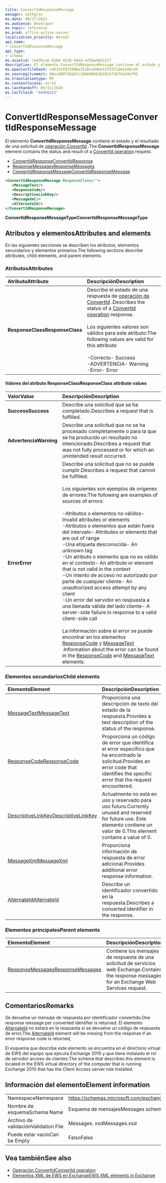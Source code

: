 ```yaml
---
title: ConvertIdResponseMessage
manager: sethgros
ms.date: 09/17/2015
ms.audience: Developer
ms.topic: reference
ms.prod: office-online-server
localization_priority: Normal
api_name:
- ConvertIdResponseMessage
api_type:
- schema
ms.assetid: 7a439cae-0268-4328-9ded-af56ad642227
description: El elemento ConvertIdResponseMessage contiene el estado y el resultado de una solicitud de operación ConvertId.
ms.openlocfilehash: cd0154f87390be3516ced4be53f5371d4a348c49
ms.sourcegitcommit: 88ec988f2bb67c1866d06b361615f3674a24e795
ms.translationtype: MT
ms.contentlocale: es-ES
ms.lasthandoff: 05/31/2020
ms.locfileid: "44456223"
---
```

# <a name="convertidresponsemessage"></a><span data-ttu-id="5db1e-103">ConvertIdResponseMessage</span><span class="sxs-lookup"><span data-stu-id="5db1e-103">ConvertIdResponseMessage</span></span>

<span data-ttu-id="5db1e-104">El elemento **ConvertIdResponseMessage** contiene el estado y el resultado de una solicitud de [operación ConvertId](convertid-operation.md) .</span><span class="sxs-lookup"><span data-stu-id="5db1e-104">The **ConvertIdResponseMessage** element contains the status and result of a [ConvertId operation](convertid-operation.md) request.</span></span> 
  
- [<span data-ttu-id="5db1e-105">ConvertIdResponse</span><span class="sxs-lookup"><span data-stu-id="5db1e-105">ConvertIdResponse</span></span>](convertidresponse.md) 
- [<span data-ttu-id="5db1e-106">ResponseMessages</span><span class="sxs-lookup"><span data-stu-id="5db1e-106">ResponseMessages</span></span>](responsemessages.md)
- [<span data-ttu-id="5db1e-107">ConvertIdResponseMessage</span><span class="sxs-lookup"><span data-stu-id="5db1e-107">ConvertIdResponseMessage</span></span>](convertidresponsemessage.md)
  
```xml
<ConvertIdResponseMessage ResponseClass="">
   <MessageText/>
   <ResponseCode/>
   <DescriptiveLinkKey/>
   <MessageXml/>
   <AlternateId/>
</ConvertIdResponseMessage>
```

 <span data-ttu-id="5db1e-108">**ConvertIdResponseMessageType**</span><span class="sxs-lookup"><span data-stu-id="5db1e-108">**ConvertIdResponseMessageType**</span></span>
## <a name="attributes-and-elements"></a><span data-ttu-id="5db1e-109">Atributos y elementos</span><span class="sxs-lookup"><span data-stu-id="5db1e-109">Attributes and elements</span></span>

<span data-ttu-id="5db1e-110">En las siguientes secciones se describen los atributos, elementos secundarios y elementos primarios.</span><span class="sxs-lookup"><span data-stu-id="5db1e-110">The following sections describe attributes, child elements, and parent elements.</span></span>
  
### <a name="attributes"></a><span data-ttu-id="5db1e-111">Atributos</span><span class="sxs-lookup"><span data-stu-id="5db1e-111">Attributes</span></span>

|<span data-ttu-id="5db1e-112">**Atributo**</span><span class="sxs-lookup"><span data-stu-id="5db1e-112">**Attribute**</span></span>|<span data-ttu-id="5db1e-113">**Descripción**</span><span class="sxs-lookup"><span data-stu-id="5db1e-113">**Description**</span></span>|
|:-----|:-----|
|<span data-ttu-id="5db1e-114">**ResponseClass**</span><span class="sxs-lookup"><span data-stu-id="5db1e-114">**ResponseClass**</span></span> <br/> | <span data-ttu-id="5db1e-115">Describe el estado de una respuesta de [operación de ConvertId](convertid-operation.md) .</span><span class="sxs-lookup"><span data-stu-id="5db1e-115">Describes the status of a [ConvertId operation](convertid-operation.md) response.</span></span><br/><br/><span data-ttu-id="5db1e-116">Los siguientes valores son válidos para este atributo:</span><span class="sxs-lookup"><span data-stu-id="5db1e-116">The following values are valid for this attribute:</span></span><br/><br/><span data-ttu-id="5db1e-117">-Correcto</span><span class="sxs-lookup"><span data-stu-id="5db1e-117">- Success</span></span>  <br/><span data-ttu-id="5db1e-118">-ADVERTENCIA</span><span class="sxs-lookup"><span data-stu-id="5db1e-118">-  Warning</span></span>  <br/><span data-ttu-id="5db1e-119">-Error</span><span class="sxs-lookup"><span data-stu-id="5db1e-119">-  Error</span></span>  <br/> |
   
#### <a name="responseclass-attribute-values"></a><span data-ttu-id="5db1e-120">Valores del atributo ResponseClass</span><span class="sxs-lookup"><span data-stu-id="5db1e-120">ResponseClass attribute values</span></span>

|<span data-ttu-id="5db1e-121">**Valor**</span><span class="sxs-lookup"><span data-stu-id="5db1e-121">**Value**</span></span>|<span data-ttu-id="5db1e-122">**Descripción**</span><span class="sxs-lookup"><span data-stu-id="5db1e-122">**Description**</span></span>|
|:-----|:-----|
|<span data-ttu-id="5db1e-123">**Success**</span><span class="sxs-lookup"><span data-stu-id="5db1e-123">**Success**</span></span> <br/> |<span data-ttu-id="5db1e-124">Describe una solicitud que se ha completado.</span><span class="sxs-lookup"><span data-stu-id="5db1e-124">Describes a request that is fulfilled.</span></span>  <br/> |
|<span data-ttu-id="5db1e-125">**Advertencia**</span><span class="sxs-lookup"><span data-stu-id="5db1e-125">**Warning**</span></span> <br/> | <span data-ttu-id="5db1e-126">Describe una solicitud que no se ha procesado completamente o para la que se ha producido un resultado no intencionado.</span><span class="sxs-lookup"><span data-stu-id="5db1e-126">Describes a request that was not fully processed or for which an unintended result occurred.</span></span>  <br/> |
|<span data-ttu-id="5db1e-127">**Error**</span><span class="sxs-lookup"><span data-stu-id="5db1e-127">**Error**</span></span> <br/> | <span data-ttu-id="5db1e-128">Describe una solicitud que no se puede cumplir.</span><span class="sxs-lookup"><span data-stu-id="5db1e-128">Describes a request that cannot be fulfilled.</span></span><br/><br/><span data-ttu-id="5db1e-129">Los siguientes son ejemplos de orígenes de errores:</span><span class="sxs-lookup"><span data-stu-id="5db1e-129">The following are examples of sources of errors:</span></span>  <br/><br/><span data-ttu-id="5db1e-130">-Atributos o elementos no válidos</span><span class="sxs-lookup"><span data-stu-id="5db1e-130">- Invalid attributes or elements</span></span>  <br/><span data-ttu-id="5db1e-131">-Atributos o elementos que están fuera del intervalo</span><span class="sxs-lookup"><span data-stu-id="5db1e-131">-  Attributes or elements that are out of range</span></span>  <br/><span data-ttu-id="5db1e-132">-Una etiqueta desconocida</span><span class="sxs-lookup"><span data-stu-id="5db1e-132">-  An unknown tag</span></span>  <br/><span data-ttu-id="5db1e-133">-Un atributo o elemento que no es válido en el contexto</span><span class="sxs-lookup"><span data-stu-id="5db1e-133">-  An attribute or element that is not valid in the context</span></span>  <br/><span data-ttu-id="5db1e-134">-Un intento de acceso no autorizado por parte de cualquier cliente</span><span class="sxs-lookup"><span data-stu-id="5db1e-134">- An unauthorized access attempt by any client</span></span>  <br/><span data-ttu-id="5db1e-135">-Un error del servidor en respuesta a una llamada válida del lado cliente</span><span class="sxs-lookup"><span data-stu-id="5db1e-135">-  A server-side failure in response to a valid client-side call</span></span><br/><br/><span data-ttu-id="5db1e-136">La información sobre el error se puede encontrar en los elementos [ResponseCode](responsecode.md) y [MessageText](messagetext.md) .</span><span class="sxs-lookup"><span data-stu-id="5db1e-136">Information about the error can be found in the [ResponseCode](responsecode.md) and [MessageText](messagetext.md) elements.</span></span>  <br/> |
   
### <a name="child-elements"></a><span data-ttu-id="5db1e-137">Elementos secundarios</span><span class="sxs-lookup"><span data-stu-id="5db1e-137">Child elements</span></span>

|<span data-ttu-id="5db1e-138">**Elemento**</span><span class="sxs-lookup"><span data-stu-id="5db1e-138">**Element**</span></span>|<span data-ttu-id="5db1e-139">**Descripción**</span><span class="sxs-lookup"><span data-stu-id="5db1e-139">**Description**</span></span>|
|:-----|:-----|
|[<span data-ttu-id="5db1e-140">MessageText</span><span class="sxs-lookup"><span data-stu-id="5db1e-140">MessageText</span></span>](messagetext.md) <br/> |<span data-ttu-id="5db1e-141">Proporciona una descripción de texto del estado de la respuesta.</span><span class="sxs-lookup"><span data-stu-id="5db1e-141">Provides a text description of the status of the response.</span></span>  <br/> |
|[<span data-ttu-id="5db1e-142">ResponseCode</span><span class="sxs-lookup"><span data-stu-id="5db1e-142">ResponseCode</span></span>](responsecode.md) <br/> |<span data-ttu-id="5db1e-143">Proporciona un código de error que identifica el error específico que ha encontrado la solicitud.</span><span class="sxs-lookup"><span data-stu-id="5db1e-143">Provides an error code that identifies the specific error that the request encountered.</span></span>  <br/> |
|[<span data-ttu-id="5db1e-144">DescriptiveLinkKey</span><span class="sxs-lookup"><span data-stu-id="5db1e-144">DescriptiveLinkKey</span></span>](descriptivelinkkey.md) <br/> |<span data-ttu-id="5db1e-145">Actualmente no está en uso y reservado para uso futuro.</span><span class="sxs-lookup"><span data-stu-id="5db1e-145">Currently unused and reserved for future use.</span></span> <span data-ttu-id="5db1e-146">Este elemento contiene un valor de 0.</span><span class="sxs-lookup"><span data-stu-id="5db1e-146">This element contains a value of 0.</span></span>  <br/> |
|[<span data-ttu-id="5db1e-147">MessageXml</span><span class="sxs-lookup"><span data-stu-id="5db1e-147">MessageXml</span></span>](messagexml.md) <br/> |<span data-ttu-id="5db1e-148">Proporciona información de respuesta de error adicional.</span><span class="sxs-lookup"><span data-stu-id="5db1e-148">Provides additional error response information.</span></span>  <br/> |
|[<span data-ttu-id="5db1e-149">AlternateId</span><span class="sxs-lookup"><span data-stu-id="5db1e-149">AlternateId</span></span>](alternateid.md) <br/> |<span data-ttu-id="5db1e-150">Describe un identificador convertido en la respuesta.</span><span class="sxs-lookup"><span data-stu-id="5db1e-150">Describes a converted identifier in the response.</span></span>  <br/> |
   
### <a name="parent-elements"></a><span data-ttu-id="5db1e-151">Elementos principales</span><span class="sxs-lookup"><span data-stu-id="5db1e-151">Parent elements</span></span>

|<span data-ttu-id="5db1e-152">**Elemento**</span><span class="sxs-lookup"><span data-stu-id="5db1e-152">**Element**</span></span>|<span data-ttu-id="5db1e-153">**Descripción**</span><span class="sxs-lookup"><span data-stu-id="5db1e-153">**Description**</span></span>|
|:-----|:-----|
|[<span data-ttu-id="5db1e-154">ResponseMessages</span><span class="sxs-lookup"><span data-stu-id="5db1e-154">ResponseMessages</span></span>](responsemessages.md) <br/> |<span data-ttu-id="5db1e-155">Contiene los mensajes de respuesta de una solicitud de servicios web Exchange.</span><span class="sxs-lookup"><span data-stu-id="5db1e-155">Contains the response messages for an Exchange Web Services request.</span></span>  <br/> |
   
## <a name="remarks"></a><span data-ttu-id="5db1e-156">Comentarios</span><span class="sxs-lookup"><span data-stu-id="5db1e-156">Remarks</span></span>

<span data-ttu-id="5db1e-157">Se devuelve un mensaje de respuesta por identificador convertido.</span><span class="sxs-lookup"><span data-stu-id="5db1e-157">One response message per converted identifier is returned.</span></span> <span data-ttu-id="5db1e-158">El elemento [AlternateId](alternateid.md) no estará en la respuesta si se devuelve un código de respuesta de error,</span><span class="sxs-lookup"><span data-stu-id="5db1e-158">The [AlternateId](alternateid.md) element will be missing from the response if an error response code is returned,</span></span> 
  
<span data-ttu-id="5db1e-159">El esquema que describe este elemento se encuentra en el directorio virtual de EWS del equipo que ejecuta Exchange 2010 y que tiene instalado el rol de servidor acceso de clientes.</span><span class="sxs-lookup"><span data-stu-id="5db1e-159">The schema that describes this element is located in the EWS virtual directory of the computer that is running Exchange 2010 that has the Client Access server role installed.</span></span>
  
## <a name="element-information"></a><span data-ttu-id="5db1e-160">Información del elemento</span><span class="sxs-lookup"><span data-stu-id="5db1e-160">Element information</span></span>

|||
|:-----|:-----|
|<span data-ttu-id="5db1e-161">Namespace</span><span class="sxs-lookup"><span data-stu-id="5db1e-161">Namespace</span></span>  <br/> |https://schemas.microsoft.com/exchange/services/2006/messages  <br/> |
|<span data-ttu-id="5db1e-162">Nombre de esquema</span><span class="sxs-lookup"><span data-stu-id="5db1e-162">Schema Name</span></span>  <br/> |<span data-ttu-id="5db1e-163">Esquema de mensajes</span><span class="sxs-lookup"><span data-stu-id="5db1e-163">Messages schema</span></span>  <br/> |
|<span data-ttu-id="5db1e-164">Archivo de validación</span><span class="sxs-lookup"><span data-stu-id="5db1e-164">Validation File</span></span>  <br/> |<span data-ttu-id="5db1e-165">Messages. xsd</span><span class="sxs-lookup"><span data-stu-id="5db1e-165">Messages.xsd</span></span>  <br/> |
|<span data-ttu-id="5db1e-166">Puede estar vacío</span><span class="sxs-lookup"><span data-stu-id="5db1e-166">Can be Empty</span></span>  <br/> |<span data-ttu-id="5db1e-167">Falso</span><span class="sxs-lookup"><span data-stu-id="5db1e-167">False</span></span>  <br/> |
   
## <a name="see-also"></a><span data-ttu-id="5db1e-168">Vea también</span><span class="sxs-lookup"><span data-stu-id="5db1e-168">See also</span></span>

- [<span data-ttu-id="5db1e-169">Operación ConvertId</span><span class="sxs-lookup"><span data-stu-id="5db1e-169">ConvertId operation</span></span>](convertid-operation.md)
- [<span data-ttu-id="5db1e-170">Elementos XML de EWS en Exchange</span><span class="sxs-lookup"><span data-stu-id="5db1e-170">EWS XML elements in Exchange</span></span>](ews-xml-elements-in-exchange.md)

